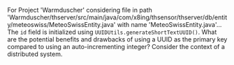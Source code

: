 For Project 'Warmduscher' considering file in path 'Warmduscher/thserver/src/main/java/com/x8ing/thsensor/thserver/db/entity/meteoswiss/MeteoSwissEntity.java' with name 'MeteoSwissEntity.java'... 
The `id` field is initialized using `UUIDUtils.generateShortTextUUID()`. What are the potential benefits and drawbacks of using a UUID as the primary key compared to using an auto-incrementing integer? Consider the context of a distributed system.